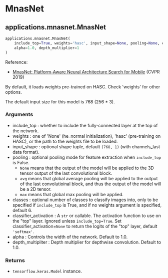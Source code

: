 # MnasNet

## applications.mnasnet.MnasNet

```python
applications.mnasnet.MnasNet(
    include_top=True, weights='hasc', input_shape=None, pooling=None, classes=6, classifier_activation='softmax',
    alpha=1.0, depth_multiplier=1
)
```

Reference:
- [MnasNet: Platform-Aware Neural Architecture Search for Mobile](https://arxiv.org/abs/1807.11626) (CVPR 2019)

By default, it loads weights pre-trained on HASC. Check 'weights' for other options.

The default input size for this model is 768 (256 * 3).

### Arguments
- include_top : whether to include the fully-connected layer at the top of the network.
- weights : one of 'None' (he_normal initialization), 'hasc' (pre-training on HASC), or the path to the weights file to be loaded.
- input_shape : optional shape tuple, default `(768, 1)` (with channels_last data format).
- pooling : optional pooling mode for feature extraction when `include_top` is False.
    - `None` means that the output of the model will be applied to the 3D tensor output of the last convolutional block.
    - `avg` means that global average pooling will be applied to the output of the last convolutioinal block, and thus the output of the model will be a 2D tensor.
    - `max` means that global max pooling will be applied.
- classes : optional number of classes to classify images into, only to be specified if `include_top` is True, and if no weights argument is specified, default 6.
- classifier_activation : A `str` or callable. The activation function to use on the "top" layer. Ignored unless `include_top=True`. Set classifier_activation=`None` to return the logits of the "top" layer, default `'softmax'`.
- alpha : Controls the width of the network. Default to 1.0.
- depth_multipliter : Depth multiplier for depthwise convolution. Default to 1.0.

### Returns
- `tensorflow.keras.Model` instance.
